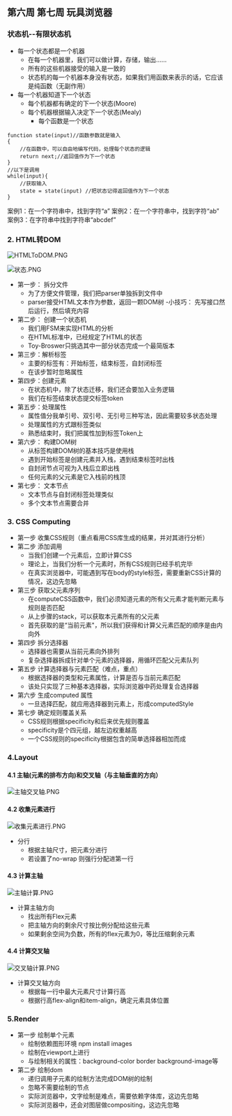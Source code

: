 ## 第六周 第七周 玩具浏览器
### 状态机--有限状态机
- 每一个状态都是一个机器
    - 在每一个机器里，我们可以做计算，存储，输出......
    - 所有的这些机器接受的输入是一致的
    - 状态机的每一个机器本身没有状态，如果我们用函数来表示的话，它应该是纯函数（无副作用）
- 每一个机器知道下一个状态
    - 每个机器都有确定的下一个状态(Moore)
    - 每个机器根据输入决定下一个状态(Mealy)
    	- 每个函数是一个状态

```
function state(input)//函数参数就是输入
{
	//在函数中，可以自由地编写代码，处理每个状态的逻辑
    return next;//返回值作为下一个状态
}
//以下是调用
while(input){
	//获取输入
    state = state(input) //把状态记得返回值作为下一个状态
}
```

 案例1：在一个字符串中，找到字符“a”
 案例2：在一个字符串中，找到字符“ab”
 案例3：在字符串中找到字符串“abcdef”

### 2. HTML转DOM

![HTMLToDOM.PNG](.\imgs\第六周\HTMLToDOM.PNG)

![状态.PNG](.\imgs\第六周\状态.PNG)

- 第一步： 拆分文件
	- 为了方便文件管理，我们把parser单独拆到文件中
	- parser接受HTML文本作为参数，返回一颗DOM树
	-小技巧： 先写接口然后运行，然后填充内容
- 第二步： 创建一个状态机
	- 我们用FSM来实现HTML的分析
	- 在HTML标准中，已经规定了HTML的状态
	- Toy-Broswer只挑选其中一部分状态完成一个最简版本
- 第三步：解析标签
	- 主要的标签有：开始标签，结束标签，自封闭标签
	- 在该步暂时忽略属性
- 第四步：创建元素
	- 在状态机中，除了状态迁移，我们还会要加入业务逻辑
	- 我们在标签结束状态提交标签token
- 第五步：处理属性
	- 属性值分我单引号、双引号、无引号三种写法，因此需要较多状态处理
	- 处理属性的方式跟标签类似
	- 熟悉结束时，我们把属性加到标签Token上
- 第六步： 构建DOM树
	- 从标签构建DOM树的基本技巧是使用栈
	- 遇到开始标签是创建元素并入栈，遇到结束标签时出栈
	- 自封闭节点可视为入栈后立即出栈
	- 任何元素的父元素是它入栈前的栈顶
- 第七步： 文本节点
	- 文本节点与自封闭标签处理类似
	- 多个文本节点需要合并

### 3. CSS Computing
- 第一步 收集CSS规则（重点看用CSS库生成的结果，并对其进行分析）
- 第二步 添加调用
	- 当我们创建一个元素后，立即计算CSS
	- 理论上，当我们分析一个元素时，所有CSS规则已经手机完毕
	- 在真实浏览器中，可能遇到写在body的style标签，需要重新CSS计算的情况，这边先忽略
- 第三步 获取父元素序列
	- 在computeCSS函数中，我们必须知道元素的所有父元素才能判断元素与规则是否匹配
	- 从上步骤的stack，可以获取本元素所有的父元素
	- 首先获取的是“当前元素"，所以我们获得和计算父元素匹配的顺序是由内向外
- 第四步 拆分选择器
	- 选择器也需要从当前元素向外排列
	- 复杂选择器拆成针对单个元素的选择器，用循环匹配父元素队列
- 第五步 计算选择器与元素匹配（难点，重点）
	- 根据选择器的类型和元素属性，计算是否与当前元素匹配
	- 该处只实现了三种基本选择器，实际浏览器中药处理复合选择器
- 第六步 生成computed 属性
	- 一旦选择匹配，就应用选择器到元素上，形成computedStyle
- 第七步 确定规则覆盖关系
	- CSS规则根据specificity和后来优先规则覆盖
	- specificity是个四元组，越左边权重越高
	- 一个CSS规则的specificity根据包含的简单选择器相加而成

### 4.Layout
#### 4.1 主轴(元素的排布方向)和交叉轴（与主轴垂直的方向）
![主轴交叉轴.PNG](.\imgs\第六周\主轴交叉轴.PNG)
#### 4.2 收集元素进行
![收集元素进行.PNG](.\imgs\第六周\收集元素进行.PNG)
- 分行
	- 根据主轴尺寸，把元素分进行
	- 若设置了no-wrap 则强行分配进第一行

#### 4.3 计算主轴

![主轴计算.PNG](.\imgs\第六周\主轴计算.PNG)

- 计算主轴方向
	- 找出所有Flex元素
	- 把主轴方向的剩余尺寸按比例分配给这些元素
	- 如果剩余空间为负数，所有的flex元素为0，等比压缩剩余元素

#### 4.4 计算交叉轴

![交叉轴计算.PNG](.\imgs\第六周\交叉轴计算.PNG)

- 计算交叉轴方向
	- 根据每一行中最大元素尺寸计算行高
	- 根据行高flex-align和item-align，确定元素具体位置

### 5.Render
- 第一步 绘制单个元素
	- 绘制依赖图形环境 npm install images
	- 绘制在viewport上进行
	- 与绘制相关的属性：background-color border background-image等
- 第二步 绘制dom
	- 递归调用子元素的绘制方法完成DOM树的绘制
	- 忽略不需要绘制的节点
	- 实际浏览器中，文字绘制是难点，需要依赖字体库，这边先忽略
	- 实际浏览器中，还会对图层做compositing，这边先忽略